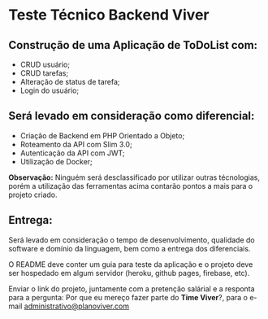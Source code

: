 # Teste Técnico Backend Viver

## Construção de uma Aplicação de ToDoList com:
- CRUD usuário;
- CRUD tarefas;
- Alteração de status de tarefa;
- Login do usuário;

## Será levado em consideração como diferencial:
- Criação de Backend em PHP Orientado a Objeto;
- Roteamento da API com Slim 3.0;
- Autenticação da API com JWT;
- Utilização de Docker;

**Observação:** Ninguém será desclassificado por utilizar outras técnologias, porém a utilização das ferramentas acima contarão pontos a mais para o projeto criado.

## Entrega:
Será levado em consideração o tempo de desenvolvimento, qualidade do software e domínio da linguagem, bem como a entrega dos diferenciais.

O README deve conter um guia para teste da aplicação e o projeto deve ser hospedado em algum servidor (heroku, github pages, firebase, etc).

Enviar o link do projeto, juntamente com a pretenção salárial e a responta para a pergunta: Por que eu mereço fazer parte do **Time Viver**?, para o e-mail administrativo@planoviver.com
